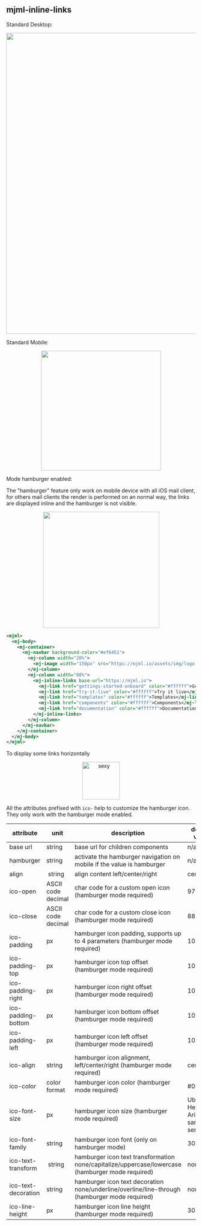## mjml-inline-links

Standard Desktop:

<p align="center">
  <img src="https://cloud.githubusercontent.com/assets/1830348/15317906/d6cef510-1c23-11e6-83d7-31e4e4f8ba2a.png" width="800px" />
</p>

Standard Mobile:

<p align="center">
  <img src="https://cloud.githubusercontent.com/assets/1830348/15317917/e514d0a4-1c23-11e6-8e5a-c23da9ac1d4e.png" width="318px" />
</p>

Mode hamburger enabled:

<aside class="notice">
  The "hamburger" feature only work on mobile device with all iOS mail client, for others mail clients the render is performed on an normal way, the links are displayed inline and the hamburger is not visible.
</aside>

<p align="center">
<img src="https://cloud.githubusercontent.com/assets/1830348/15317922/f01c5c24-1c23-11e6-9b0c-95b0602da260.gif" width="309px" />
</p>

```xml
<mjml>
  <mj-body>
    <mj-container>
      <mj-navbar background-color="#ef6451">
        <mj-column width="20%">
          <mj-image width="150px" src="https://mjml.io/assets/img/logo-white-small.png"></mj-image>
        </mj-column>
        <mj-column width="80%">
          <mj-inline-links base-url="https://mjml.io">
            <mj-link href="gettings-started-onboard" color="#ffffff">Getting started</mj-link>
            <mj-link href="try-it-live" color="#ffffff">Try it live</mj-link>
            <mj-link href="templates" color="#ffffff">Templates</mj-link>
            <mj-link href="components" color="#ffffff">Components</mj-link>
            <mj-link href="documentation" color="#ffffff">Documentation</mj-link>
          </mj-inline-links>
        </mj-column>
      </mj-navbar>
    </mj-container>
  </mj-body>
</mjml>
```

To display some links horizontally

<p align="center">
  <a href="/try-it-live/inline-links"><img width="100px" src="http://imgh.us/TRYITLIVE.svg" alt="sexy" /></a>
</p>

<aside class="notice">
  All the attributes prefixed with <code>ico-</code> help to customize the hamburger icon. They only work with the hamburger mode enabled.
</aside>

attribute                   | unit               | description                                                                                      | default value
----------------------------|--------------------|--------------------------------------------------------------------------------------------------|-----------------
base url                    | string             | base url for children components                                                                 | n/a
hamburger                   | string             | activate the hamburger navigation on mobile if the value is hamburger                            | n/a
align                       | string             | align content left/center/right                                                                  | center
ico-open                    | ASCII code decimal | char code for a custom open icon (hamburger mode required)                                       | 9776
ico-close                   | ASCII code decimal | char code for a custom close icon (hamburger mode required)                                      | 8855
ico-padding                 | px                 | hamburger icon padding, supports up to 4 parameters (hamburger mode required)                    | 10px
ico-padding-top             | px                 | hamburger icon top offset (hamburger mode required)                                              | 10px
ico-padding-right           | px                 | hamburger icon right offset (hamburger mode required)                                            | 10px
ico-padding-bottom          | px                 | hamburger icon bottom offset (hamburger mode required)                                           | 10px
ico-padding-left            | px                 | hamburger icon left offset (hamburger mode required)                                             | 10px
ico-align                   | string             | hamburger icon alignment, left/center/right (hamburger mode required)                            | center
ico-color                   | color format       | hamburger icon color (hamburger mode required)                                                   | #000000
ico-font-size               | px                 | hamburger icon size (hamburger mode required)                                                    | Ubuntu, Helvetica, Arial, sans-serif
ico-font-family             | string             | hamburger icon font (only on hamburger mode)                                                     | 30px
ico-text-transform          | string             | hamburger icon text transformation none/capitalize/uppercase/lowercase (hamburger mode required) | none
ico-text-decoration         | string             | hamburger icon text decoration none/underline/overline/line-through (hamburger mode required)    | none
ico-line-height             | px                 | hamburger icon line height (hamburger mode required)                                             | 30px
